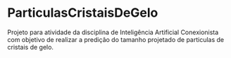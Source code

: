 # ParticulasCristaisDeGelo
Projeto para atividade da disciplina de Inteligência Artificial Conexionista com objetivo de realizar a predição do tamanho projetado de particulas de cristais de gelo.
